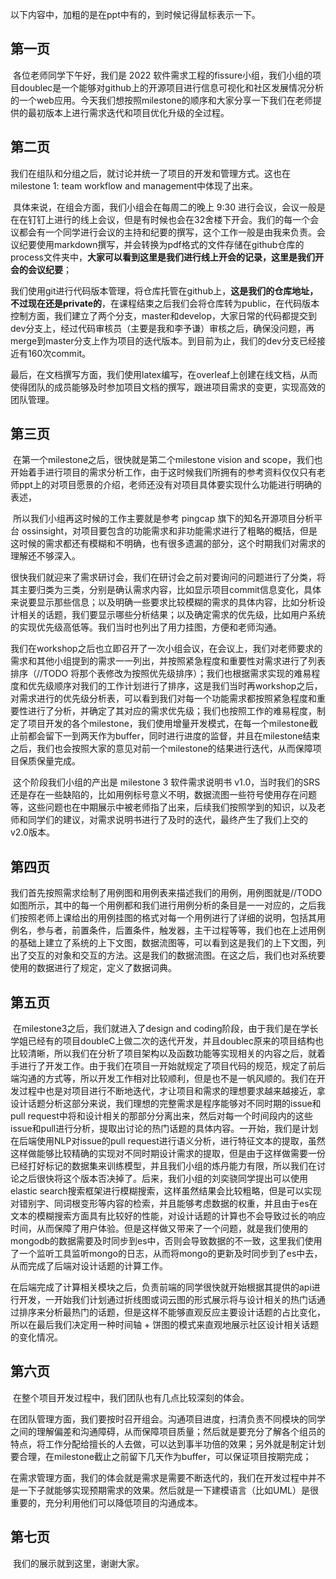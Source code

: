 以下内容中，加粗的是在ppt中有的，到时候记得鼠标表示一下。

## 第一页

​	各位老师同学下午好，我们是 2022 软件需求工程的fissure小组，我们小组的项目doublec是一个能够对github上的开源项目进行信息可视化和社区发展情况分析的一个web应用。今天我们想按照milestone的顺序和大家分享一下我们在老师提供的最初版本上进行需求迭代和项目优化升级的全过程。

## 第二页

​	我们在组队和分组之后，就讨论并统一了项目的开发和管理方式。这也在milestone 1: team workflow and management中体现了出来。

​	具体来说，在组会方面，我们小组会在每周二的晚上 9:30 进行会议，会议一般是在在钉钉上进行的线上会议，但是有时候也会在32舍楼下开会。我们的每一个会议都会有一个同学进行会议的主持和纪要的撰写，这个工作一般是由我来负责。会议纪要使用markdown撰写，并会转换为pdf格式的文件存储在github仓库的process文件夹中，**大家可以看到这里是我们进行线上开会的记录，这里是我们开会的会议纪要**；

​	我们使用git进行代码版本管理，将仓库托管在github上，**这是我们的仓库地址，不过现在还是private的**，在课程结束之后我们会将仓库转为public，在代码版本控制方面，我们建立了两个分支，master和develop，大家日常的代码都提交到dev分支上，经过代码审核员（主要是我和李予谦）审核之后，确保没问题，再merge到master分支上作为项目的迭代版本。到目前为止，我们的dev分支已经接近有160次commit。

​	最后，在文档撰写方面，我们使用latex编写，在overleaf上创建在线文档，从而使得团队的成员能够及时参加项目文档的撰写，跟进项目需求的变更，实现高效的团队管理。

## 第三页

​	在第一个milestone之后，很快就是第二个milestone vision and scope，我们也开始着手进行项目的需求分析工作，由于这时候我们所拥有的参考资料仅仅只有老师ppt上的对项目愿景的介绍，老师还没有对项目具体要实现什么功能进行明确的表述，

​	所以我们小组再这时候的工作主要就是参考 pingcap 旗下的知名开源项目分析平台 ossinsight，对项目要包含的功能需求和非功能需求进行了粗略的概括，但是这时候的需求都还有模糊和不明确，也有很多遗漏的部分，这个时期我们对需求的理解还不够深入。

​	很快我们就迎来了需求研讨会，我们在研讨会之前对要询问的问题进行了分类，将其主要归类为三类，分别是确认需求内容，比如显示项目commit信息变化，具体来说要显示那些信息；以及明确一些要求比较模糊的需求的具体内容，比如分析设计相关的话题，我们要显示哪些分析结果；以及确定需求的优先级，比如用户系统的实现优先级高低等。我们当时也列出了用力挂图，方便和老师沟通。

​	我们在workshop之后也立即召开了一次小组会议，在会议上，我们对老师要求的需求和其他小组提到的需求一一列出，并按照紧急程度和重要性对需求进行了列表排序（//TODO 将那个表修改为按照优先级排序）；我们也根据需求实现的难易程度和优先级顺序对我们的工作计划进行了排序，这是我们当时再workshop之后，对需求进行的优先级分析表，可以看到我们对每一个功能需求都按照紧急程度和重要性进行了分析，并确定了其对应的需求优先级；我们也按照工作的难易程度，制定了项目开发的各个milestone，我们使用增量开发模式，在每一个milestone截止前都会留下一到两天作为buffer，同时进行进度的监督，并且在milestone结束之后，我们也会按照大家的意见对前一个milestone的结果进行迭代，从而保障项目保质保量完成。

​	这个阶段我们小组的产出是 milestone 3 软件需求说明书 v1.0，当时我们的SRS还是存在一些缺陷的，比如用例标号意义不明，数据流图一些符号使用存在问题等，这些问题也在中期展示中被老师指了出来，后续我们按照学到的知识，以及老师和同学们的建议，对需求说明书进行了及时的迭代，最终产生了我们上交的v2.0版本。

## 第四页

​	我们首先按照需求绘制了用例图和用例表来描述我们的用例，用例图就是//TODO如图所示，其中的每一个用例都和我们进行用例分析的条目是一一对应的，之后我们按照老师上课给出的用例挂图的格式对每一个用例进行了详细的说明，包括其用例名，参与者，前置条件，后置条件，触发器，主干过程等等，我们也在上述用例的基础上建立了系统的上下文图，数据流图等，可以看到这是我们的上下文图，列出了交互的对象和交互的方法。这是我们的数据流图。在这之后，我们也对系统要使用的数据进行了规定，定义了数据词典。

## 第五页

​	在milestone3之后，我们就进入了design and coding阶段，由于我们是在学长学姐已经有的项目doubleC上做二次的迭代开发，并且doublec原来的项目结构也比较清晰，所以我们在分析了项目架构以及函数功能等实现相关的内容之后，就着手进行了开发工作。由于我们在项目一开始就规定了项目代码的规范，规定了前后端沟通的方式等，所以开发工作相对比较顺利，但是也不是一帆风顺的。我们在开发过程中也是对项目进行不断地迭代，才让项目和需求的理想要求越来越接近，拿设计话题分析这部分来说，我们理想的完整需求是程序能够对不同时期的issue和pull request中将和设计相关的那部分分离出来，然后对每一个时间段内的这些issue和pull进行分析，提取出讨论的热门话题的具体内容。一开始，我们是计划在后端使用NLP对issue的pull request进行语义分析，进行特征文本的提取，虽然这样做能够比较精确的实现对不同时期设计需求的提取，但是由于这样做需要一份已经打好标记的数据集来训练模型，并且我们小组的炼丹能力有限，所以我们在讨论之后很快将这个版本否决掉了。后来，我们小组的刘奕骁同学提出可以使用elastic search搜索框架进行模糊搜索，这样虽然结果会比较粗略，但是可以实现对错别字、同词根变形等内容的检索，并且能够考虑数据的权重，并且由于es在文本的模糊搜索方面具有比较好的性能，对设计话题的计算也不会导致过长的响应时间，从而保障了用户体验。但是这样做又带来了一个问题，就是我们使用的mongodb的数据需要及时同步到es中，否则会导致数据的不一致，这里我们使用了一个监听工具监听mongo的日志，从而将mongo的更新及时同步到了es中去，从而完成了后端对设计话题的计算工作。

​	在后端完成了计算相关模块之后，负责前端的同学很快就开始根据其提供的api进行开发，一开始我们计划通过折线图或词云图的形式展示将与设计相关的热门话通过排序来分析最热门的话题，但是这样不能够直观反应主要设计话题的占比变化，所以在最后我们决定用一种时间轴 + 饼图的模式来直观地展示社区设计相关话题的变化情况。

## 第六页

​	在整个项目开发过程中，我们团队也有几点比较深刻的体会。

​	在团队管理方面，我们要按时召开组会。沟通项目进度，扫清负责不同模块的同学之间的理解偏差和沟通障碍，从而保障项目质量；然后就是要充分了解各个组员的特点，将工作分配给擅长的人去做，可以达到事半功倍的效果；另外就是制定计划要合理，在milestone截止之前留下几天作为buffer，可以保证项目按期完成；

​	在需求管理方面，我们的体会就是需求是需要不断迭代的，我们在开发过程中并不是一下子就能够实现预期需求的效果。然后就是一下建模语言（比如UML）是很重要的，充分利用他们可以降低项目的沟通成本。

## 第七页

​	我们的展示就到这里，谢谢大家。